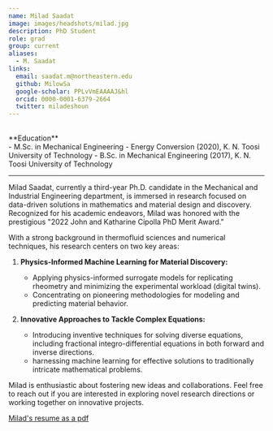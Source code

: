 ```yaml
---
name: Milad Saadat
image: images/headshots/milad.jpg
description: PhD Student
role: grad
group: current
aliases:
  - M. Saadat
links:
  email: saadat.m@northeastern.edu
  github: MilowSa
  google-scholar: PPLvVmEAAAAJ&hl
  orcid: 0000-0001-6379-2664
  twitter: miladeshoun
---
```


<br>
**Education**
<br>
- M.Sc. in Mechanical Engineering - Energy Conversion (2020), K. N. Toosi University of Technology
- B.Sc. in Mechanical Engineering (2017), K. N. Toosi University of Technology
<br>
<hr>

Milad Saadat, currently a third-year Ph.D. candidate in the Mechanical and Industrial Engineering department, is immersed in research focused on data-driven solutions in mathematics and material design and discovery. Recognized for his academic endeavors, Milad was honored with the prestigious "2022 John and Katharine Cipolla PhD Merit Award."

With a strong background in thermofluid sciences and numerical techniques, his research centers on two key areas:

1. **Physics-Informed Machine Learning for Material Discovery:**
   * Applying physics-informed surrogate models for replicating rheometry and minimizing the experimental workload (digital twins).
   * Concentrating on pioneering methodologies for modeling and predicting material behavior.

2. **Innovative Approaches to Tackle Complex Equations:**
   * Introducing inventive techniques for solving diverse equations, including fractional integro-differential equations in both forward and inverse directions.
   * harnessing machine learning for effective solutions to traditionally intricate mathematical problems.

Milad is enthusiastic about fostering new ideas and collaborations. Feel free to reach out if you are interested in exploring novel research directions or working together on innovative projects.


[Milad's resume as a pdf](https://procf.github.io/pdfs/MiladSaadat_Resume.pdf)
